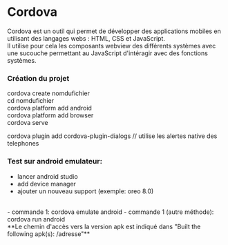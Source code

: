 # Cordova
Cordova est un outil qui permet de développer des applications mobiles en utilisant des langages webs : HTML, CSS et JavaScript. <br/>
Il utilise pour cela les composants webview des différents systèmes avec une sucouche permettant au JavaScript d'intéragir avec des fonctions systèmes.

### Création du projet

cordova create nomdufichier<br/>
cd nomdufichier<br/>
cordova platform add android<br/>
cordova platform add browser<br/>
cordova serve<br/>

cordova plugin add cordova-plugin-dialogs // utilise les alertes native des telephones

### Test sur android emulateur: 
- lancer android studio
- add device manager
- ajouter un nouveau support (exemple: oreo 8.0)
<br/>
- commande 1: cordova emulate android
- commande 1 (autre méthode): cordova run android
<br/>
**Le chemin d'accès vers la version apk est indiqué dans "Built the following apk(s): /adresse"**